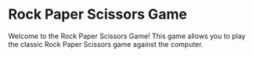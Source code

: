 
<body>
    <h1>Rock Paper Scissors Game</h1>
    <p>Welcome to the Rock Paper Scissors Game! This game allows you to play the classic Rock Paper Scissors game against the computer.</p>

   
</body>
</html>
